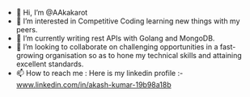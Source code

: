- 👋 Hi, I’m @AAkakarot
- 👀 I’m interested in Competitive Coding learning new things with my peers.
- 🌱 I’m currently writing rest APIs with Golang and MongoDB.
- 💞️ I’m looking to collaborate on  challenging opportunities in a fast-growing organisation so as to
     hone my technical skills and attaining excellent standards.
- 📫 How to reach me : Here is my linkedin profile :- www.linkedin.com/in/akash-kumar-19b98a18b

<!---
AAkakarot/AAkakarot is a ✨ special ✨ repository because its `README.md` (this file) appears on your GitHub profile.
You can click the Preview link to take a look at your changes.
--->
